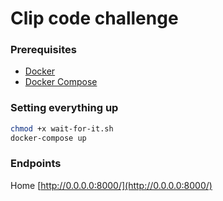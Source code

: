# Clip code challenge

### Prerequisites
- [Docker](https://docs.docker.com/get-docker/)
- [Docker Compose](https://docs.docker.com/compose/install/)

### Setting everything up
```bash
chmod +x wait-for-it.sh
docker-compose up
```

### Endpoints
Home [http://0.0.0.0:8000/](http://0.0.0.0:8000/)
